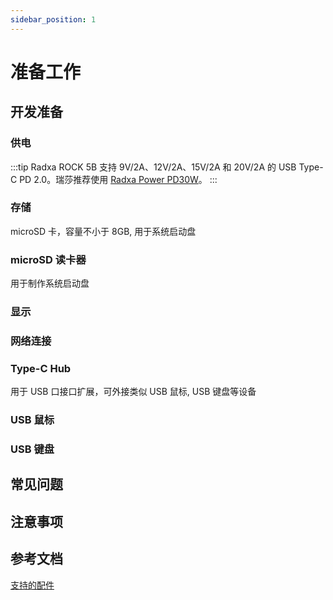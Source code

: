 ```yaml
---
sidebar_position: 1
---
```


# 准备工作

## 开发准备

### 供电

:::tip
Radxa ROCK 5B 支持 9V/2A、12V/2A、15V/2A 和 20V/2A 的 USB Type-C PD 2.0。瑞莎推荐使用 [Radxa Power PD30W](../accessories/pd-30w)。
:::

### 存储

microSD 卡，容量不小于 8GB, 用于系统启动盘

### microSD 读卡器

用于制作系统启动盘

### 显示

### 网络连接

### Type-C Hub

用于 USB 口接口扩展，可外接类似 USB 鼠标, USB 键盘等设备

### USB 鼠标

### USB 键盘

## 常见问题

## 注意事项

## 参考文档

[支持的配件](../../accessories)
